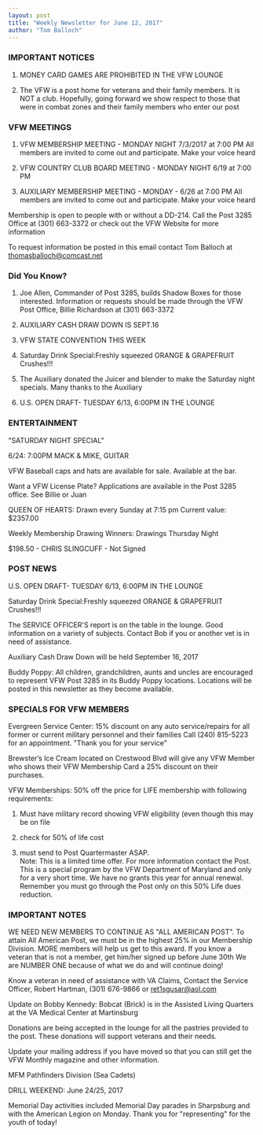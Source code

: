 ```yaml
---
layout: post
title: "Weekly Newsletter for June 12, 2017"
author: "Tom Balloch"
---
```


### IMPORTANT NOTICES

1. MONEY CARD GAMES ARE PROHIBITED IN THE VFW LOUNGE

2.  The VFW is a post home for veterans and their family members.  It is NOT a club.  Hopefully, going forward we show respect to those that were in combat zones and their family members who enter our post

### VFW MEETINGS

1.  VFW MEMBERSHIP MEETING - MONDAY NIGHT 7/3/2017 at 7:00 PM
All members are invited to come out and participate.  Make your voice heard

2.  VFW COUNTRY CLUB BOARD MEETING - MONDAY NIGHT 6/19 at 7:00 PM

3. AUXILIARY MEMBERSHIP MEETING - MONDAY - 6/26 at 7:00 PM
All members are invited to come out and participate.  Make your voice heard

Membership is open to people with or without a DD-214.  Call the Post 3285 Office at (301) 663-3372 or check out the VFW Website for more information

To request information be posted in this email contact Tom Balloch at thomasballoch@comcast.net

### Did You Know?

1.  Joe Allen, Commander of Post 3285, builds Shadow Boxes for those interested.  Information or requests should be made through the VFW Post Office, Billie Richardson at (301) 663-3372

2.  AUXILIARY CASH DRAW DOWN IS SEPT.16

3.  VFW STATE CONVENTION THIS WEEK

4.  Saturday Drink Special:Freshly squeezed ORANGE & GRAPEFRUIT Crushes!!!

5.  The Auxiliary donated the Juicer and blender to make the Saturday night specials.  Many thanks to the Auxiliary

6.  U.S. OPEN DRAFT- TUESDAY 6/13, 6:00PM IN THE LOUNGE

### ENTERTAINMENT

"SATURDAY NIGHT SPECIAL"

6/24: 7:00PM MACK & MIKE, GUITAR


VFW Baseball caps and hats are available for sale.  Available at the bar.

Want a VFW License Plate?  Applications are available in the Post 3285 office.  See Billie or Juan

QUEEN OF HEARTS:  Drawn every Sunday at 7:15 pm  Current value: $2357.00  

Weekly Membership Drawing Winners: Drawings Thursday Night

$198.50 - CHRIS SLINGCUFF - Not Signed

### POST NEWS

U.S. OPEN DRAFT- TUESDAY 6/13, 6:00PM IN THE LOUNGE

Saturday Drink Special:Freshly squeezed ORANGE & GRAPEFRUIT Crushes!!!

The SERVICE OFFICER'S report is on the table in the lounge.  Good information on a variety of subjects.  Contact Bob if you or another vet is in need of assistance.

Auxiliary Cash Draw Down will be held September 16, 2017

Buddy Poppy:  All children, grandchildren, aunts and uncles are encouraged to represent VFW Post 3285 in its Buddy Poppy locations.  Locations will  be posted in this newsletter as they become available.  

### SPECIALS FOR VFW MEMBERS

Evergreen Service Center:  15% discount on any auto service/repairs for all former or current military personnel and their families  Call (240) 815-5223 for an appointment. "Thank you for your service" 

Brewster’s Ice Cream located on Crestwood Blvd will give any VFW Member who shows their VFW Membership Card a 25% discount on their purchases.

VFW Memberships: 50% off the price for LIFE membership with following requirements:

1. Must have military record showing VFW eligibility (even though this may be on file

2. check for 50% of life cost

3. must send to Post Quartermaster ASAP.  
Note:  This is a limited time offer.  For more information contact the Post.  This is a special program by the VFW Department of Maryland and only for a very short time.  We have no grants this year for annual renewal.  Remember you must go through the Post only on this 50% Life dues reduction.

### IMPORTANT NOTES

WE NEED NEW MEMBERS TO CONTINUE AS "ALL AMERICAN POST".  To attain All American Post, we must be in the highest 25% in our Membership Division.  MORE members will help us get to this award.  If you know a veteran that is not a member, get him/her signed up before June 30th
We are NUMBER ONE because of what we do and will continue doing!

Know a veteran in need of assistance with VA Claims, Contact the Service Officer, Robert Hartman, (301) 676-9866 or ret1sgusar@aol.com

Update on Bobby Kennedy:
Bobcat (Brick) is in the Assisted Living Quarters at the VA Medical Center at Martinsburg

Donations are being accepted in the lounge for all the pastries provided to the post.  These donations will support veterans and their needs.

Update your mailing address if you have moved so that you can still get the VFW Monthly magazine and other information.
                                                                                                     
MFM Pathfinders Division (Sea Cadets)

DRILL WEEKEND:  June 24/25, 2017

Memorial Day activities included Memorial Day parades in Sharpsburg and with the American Legion on Monday.  Thank you for "representing" for the youth of today!
